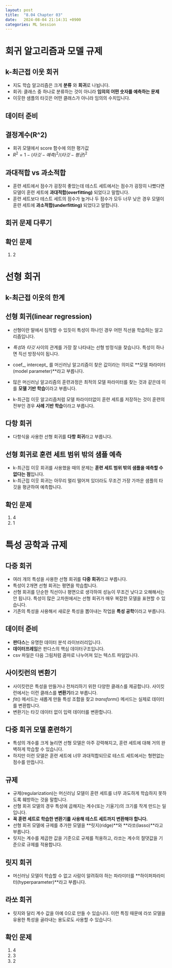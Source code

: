 ```yaml
---
layout: post
title:  "8.04 Chapter 03"
date:   2024-08-04 21:14:31 +0900
categories: ML Session
---
```


# 회귀 알고리즘과 모델 규제

## k-최근접 이웃 회귀

* 지도 학습 알고리즘은 크게 **분류** 와 **회귀**로 나뉩니다.
* 회귀: 클래스 중 하나로 분류하는 것이 아니라 **임의의 어떤 숫자를 예측하는 문제**
* 이웃한 샘플의 타깃은 어떤 클래스가 아니라 임의의 수치입니다.

## 데이터 준비

## 결정계수(R^2)
* 회귀 모델에서 score 함수에 의한 평가값
* $R^2 = 1 - (타깃 - 예측)^2 / (타깃 - 평균)^2$

## 과대적합 vs 과소적합
* 훈련 세트에서 점수가 굉장히 좋았는데 테스트 세트에서는 점수가 굉장히 나빴다면 모델이 훈련 세트에 **과대적합(overfitting)** 되었다고 말합니다.
* 훈련 세트보다 테스트 세트의 점수가 높거나 두 점수가 모두 너무 낮은 경우 모델이 훈련 세트에 **과소적합(underfitting)** 되었다고 말합니다.

## 회귀 문제 다루기

## 확인 문제
1. 2

# 선형 회귀

## k-최근접 이웃의 한계

## 선형 회귀(linear regression)
* 선형이란 말에서 짐작할 수 있듯이 특성이 하나인 경우 어떤 직선을 학습하는 알고리즘입니다.
* *특성*과 *타깃* 사이의 관계를 가장 잘 나타내는 선형 방정식을 찾습니다. 특성이 하나면 직선 방정식이 됩니다.

* coef_, intercept_ 를 머신러닝 알고리즘이 찾은 값이라는 의미로 **모델 파라미터(model parameter)**라고 부릅니다.
* 많은 머신러닝 알고리즘의 훈련과정은 최적의 모델 파라미터를 찾는 것과 같은데 이를 **모델 기반 학습**이라고 부릅니다.
* k-최근접 이웃 알고리즘처럼 모델 파라미터없이 훈련 세트를 저장하는 것이 훈련의 전부인 경우 **사례 기반 학습**이라고 부릅니다.

## 다항 회귀
* 다항식을 사용한 선형 회귀를 **다항 회귀**라고 부릅니다.

## 선형 회귀로 훈련 세트 범위 밖의 샘플 예측
* k-최근접 이웃 회귀를 사용했을 때의 문제는 **훈련 세트 범위 밖의 샘플을 예측할 수 없다는 점**입니다.
* k-최근접 이웃 회귀는 아무리 멀리 떨어져 있더라도 무조건 가장 가까운 샘플의 타깃을 평균하여 예측합니다.

## 확인 문제
1. 4
2. 1

# 특성 공학과 규제

## 다중 회귀
* 여러 개의 특성을 사용한 선형 회귀를 **다중 회귀**라고 부릅니다.
* 특성이 2개면 선형 회귀는 평면을 학습합니다.
* 선형 회귀를 단순한 직선이나 평면으로 생각하여 성능이 무조건 낮다고 오해해서는 안 됩니다. 특성이 많은 고차원에서는 선형 회귀가 매우 복잡한 모델을 표현할 수 있습니다.
* 기존의 특성을 사용해서 새로운 특성을 뽑아내는 작업을 **특성 공학**이라고 부릅니다.

## 데이터 준비
* **판다스**는 유명한 데이터 분석 라이브러리입니다.
* **데이터프레임**은 판다스의 핵심 데이터구조입니다.
* csv 파일은 다음 그림처럼 콤마로 나누어져 있는 텍스트 파일입니다.

## 사이킷런의 변환기
* 사이킷런은 특성을 만들거나 전처리하기 위한 다양한 클래스를 제공합니다. 사이킷런에서는 이런 클래스를 **변환기**라고 부릅니다.
* $fit()$ 메서드는 새롭게 만들 특성 조합을 찾고 $transform()$ 메서드는 실제로 데이터를 변환합니다.
* 변환기는 타깃 데이터 없이 입력 데이터를 변환합니다.

## 다중 회귀 모델 훈련하기
* 특성의 개수를 크게 늘리면 선형 모델은 아주 강력해지고, 훈련 세트에 대해 거의 완벽하게 학습할 수 있습니다.
* 하지만 이런 모델은 훈련 세트에 너무 과대적합되므로 테스트 세트에서는 형편없는 점수를 만듭니다.

## 규제
* 규제(regularization)는 머신러닝 모델이 훈련 세트를 너무 과도하게 학습하지 못하도록 훼방하는 것을 말합니다.
* 선형 회귀 모델의 경우 특성에 곱해지는 계수(또는 기울기)의 크기를 작게 만드는 일입니다.
* **꼭 훈련 세트로 학습한 변환기를 사용해 테스트 세트까지 변환해야 합니다.**
* 선형 회귀 모델에 규제를 추가한 모델을 **릿지(ridge)**와 **라쏘(lasso)**라고 부릅니다.
* 릿지는 계수를 제곱한 값을 기준으로 규제를 적용하고, 라쏘는 계수의 절댓값을 기준으로 규제를 적용합니다.

## 릿지 회귀
* 머신러닝 모델이 학습할 수 없고 사람이 알려줘야 하는 파라미터를 **하이퍼파라미터(hyperparameter)**라고 부릅니다.

## 라쏘 회귀
* 릿지와 달리 계수 값을 아예 0으로 만들 수 있습니다. 이런 특징 때문에 라쏘 모델을 유용한 특성을 골라내는 용도로도 사용할 수 있습니다.

## 확인 문제
1. 4
2. 3
3. 2
